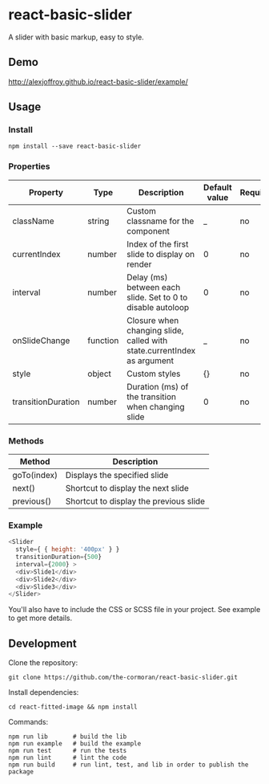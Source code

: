 # react-basic-slider

A slider with basic markup, easy to style.

## Demo

http://alexjoffroy.github.io/react-basic-slider/example/

## Usage

### Install
```
npm install --save react-basic-slider
```

### Properties
|    Property    | Type |          Description          | Default value | Required |
| -------------  | ---- |          -----------          | ------------- | -------- |
| className      | string | Custom classname for the component | _ | no |
| currentIndex   | number | Index of the first slide to display on render | 0 | no |
| interval       | number | Delay (ms) between each slide. Set to 0 to disable autoloop | 0 | no |
| onSlideChange  | function | Closure when changing slide, called with state.currentIndex as argument | _ | no |
| style          | object | Custom styles | {} | no |
| transitionDuration | number | Duration (ms) of the transition when changing slide | 0 | no |

### Methods
|    Method      |                Description              |
| -------------  |                -----------              |
| goTo(index)    | Displays the specified slide            |
| next()         | Shortcut to display the next slide      |
| previous()     | Shortcut to display the previous slide  |

### Example
```javascript
<Slider
  style={ { height: '400px' } }
  transitionDuration={500}
  interval={2000} >
  <div>Slide1</div>
  <div>Slide2</div>
  <div>Slide3</div>
</Slider>
```

You'll also have to include the CSS or SCSS file in your project.
See example to get more details.

## Development
Clone the repository:
```
git clone https://github.com/the-cormoran/react-basic-slider.git
```
Install dependencies:
```
cd react-fitted-image && npm install
```
Commands:
```shell
npm run lib       # build the lib
npm run example   # build the example
npm run test      # run the tests
npm run lint      # lint the code
npm run build 	  # run lint, test, and lib in order to publish the package
```
